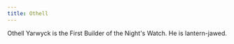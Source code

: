```yaml
---
title: Othell
---
```


Othell Yarwyck is the First Builder of the Night's Watch. He is lantern-jawed.


